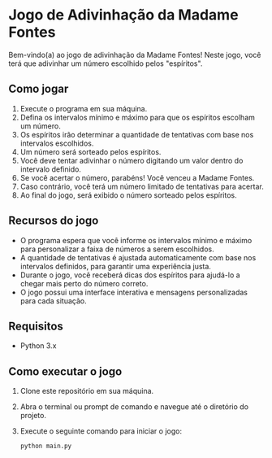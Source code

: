 # Jogo de Adivinhação da Madame Fontes

Bem-vindo(a) ao jogo de adivinhação da Madame Fontes! Neste jogo, você terá que adivinhar um número escolhido pelos "espíritos".

## Como jogar

1. Execute o programa em sua máquina.
2. Defina os intervalos mínimo e máximo para que os espíritos escolham um número.
3. Os espíritos irão determinar a quantidade de tentativas com base nos intervalos escolhidos.
4. Um número será sorteado pelos espíritos.
5. Você deve tentar adivinhar o número digitando um valor dentro do intervalo definido.
6. Se você acertar o número, parabéns! Você venceu a Madame Fontes.
7. Caso contrário, você terá um número limitado de tentativas para acertar.
8. Ao final do jogo, será exibido o número sorteado pelos espíritos.

## Recursos do jogo

- O programa espera que você informe os intervalos mínimo e máximo para personalizar a faixa de números a serem escolhidos.
- A quantidade de tentativas é ajustada automaticamente com base nos intervalos definidos, para garantir uma experiência justa.
- Durante o jogo, você receberá dicas dos espíritos para ajudá-lo a chegar mais perto do número correto.
- O jogo possui uma interface interativa e mensagens personalizadas para cada situação.

## Requisitos

- Python 3.x

## Como executar o jogo

1. Clone este repositório em sua máquina.
2. Abra o terminal ou prompt de comando e navegue até o diretório do projeto.
3. Execute o seguinte comando para iniciar o jogo:

   ```bash
   python main.py

